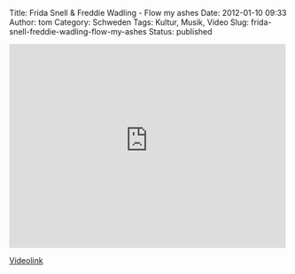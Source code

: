 Title: Frida Snell & Freddie Wadling - Flow my ashes
Date: 2012-01-10 09:33
Author: tom
Category: Schweden
Tags: Kultur, Musik, Video
Slug: frida-snell-freddie-wadling-flow-my-ashes
Status: published

<iframe width="499" height="368" src="http://www.youtube-nocookie.com/embed/Lib6fTLxizE" frameborder="0" allowfullscreen></iframe>

[Videolink](http://www.youtube.com/watch?v=Lib6fTLxizE)

